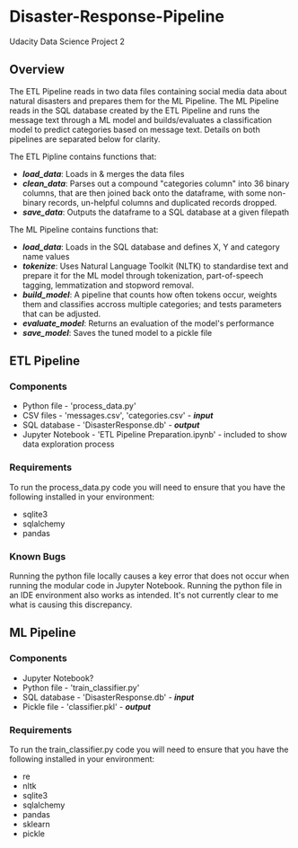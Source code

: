 # Disaster-Response-Pipeline
Udacity Data Science Project 2

## Overview
The ETL Pipeline reads in two data files containing social media data about natural disasters and prepares them for the ML Pipeline.
The ML Pipeline reads in the SQL database created by the ETL Pipeline and runs the message text through a ML model and builds/evaluates a classification model to predict categories based on message text.
Details on both pipelines are separated below for clarity.

The ETL Pipline contains functions that:
* **_load_data_**: Loads in & merges the data files
* **_clean_data_**: Parses out a compound "categories column" into 36 binary columns, that are then joined back onto the dataframe, with some non-binary records, un-helpful columns and duplicated records dropped.
* **_save_data_**: Outputs the dataframe to a SQL database at a given filepath

The ML Pipeline contains functions that:
* **_load_data_**: Loads in the SQL database and defines X, Y and category name values
* **_tokenize_**: Uses Natural Language Toolkit (NLTK) to standardise text and prepare it for the ML model through tokenization, part-of-speech tagging, lemmatization and stopword removal.
* **_build_model_**: A pipeline that counts how often tokens occur, weights them and classifies accross multiple categories; and tests parameters that can be adjusted.
* **_evaluate_model_**: Returns an evaluation of the model's performance
* **_save_model_**: Saves the tuned model to a pickle file

## ETL Pipeline
### Components
* Python file - 'process_data.py'
* CSV files - 'messages.csv', 'categories.csv' - **_input_**
* SQL database - 'DisasterResponse.db' - **_output_**
* Jupyter Notebook - 'ETL Pipeline Preparation.ipynb' - included to show data exploration process

### Requirements
To run the process_data.py code you will need to ensure that you have the following installed in your environment:
* sqlite3
* sqlalchemy
* pandas

### Known Bugs
Running the python file locally causes a key error that does not occur when running the modular code in Jupyter Notebook.  Running the python file in an IDE environment also works as intended.  It's not currently clear to me what is causing this discrepancy.

## ML Pipeline
### Components
* Jupyter Notebook?
* Python file - 'train_classifier.py'
* SQL database - 'DisasterResponse.db' - **_input_**
* Pickle file - 'classifier.pkl' - **_output_**

### Requirements
To run the train_classifier.py code you will need to ensure that you have the following installed in your environment:
* re
* nltk
* sqlite3
* sqlalchemy
* pandas
* sklearn
* pickle
